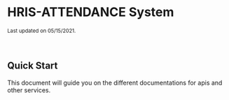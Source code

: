 # HRIS-ATTENDANCE System

<small> Last updated on 05/15/2021. </small>

<br>

## Quick Start

This document will guide you on the different documentations for apis and other services.
